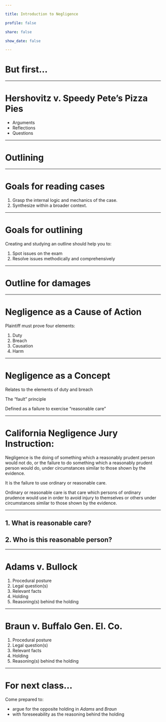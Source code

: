 ```yaml
---

title: Introduction to Negligence

profile: false

share: false

show_date: false

---
```


# But first…

---

# Hershovitz v. Speedy Pete’s Pizza Pies

- Arguments
- Reflections
- Questions

---



# Outlining

---

# Goals for reading cases

1. Grasp the internal logic and mechanics of the case.
2. Synthesize within a broader context.

---

# Goals for outlining

Creating and studying an outline should help you to:

1. Spot issues on the exam
2. Resolve issues methodically and comprehensively

---

# Outline for damages

---

# Negligence as a Cause of Action

Plaintiff must prove four elements:

1. Duty
2. Breach
3. Causation
4. Harm

---

# Negligence as a Concept

Relates to the elements of duty and breach

The “fault” principle

Defined as a failure to exercise “reasonable care”

---

# California Negligence Jury Instruction:

Negligence is the doing of something which a reasonably prudent person would not do, or the failure to do something which a reasonably prudent person would do, under circumstances similar to those shown by the evidence.

It is the failure to use ordinary or reasonable care.

Ordinary or reasonable care is that care which persons of ordinary prudence would use in order to avoid injury to themselves or others under circumstances similar to those shown by the evidence.

---

## 1. What is reasonable care?
## 2. Who is this reasonable person?

---

# Adams v. Bullock

1. Procedural posture
2. Legal question(s)
3. Relevant facts
4. Holding
5. Reasoning(s) behind the holding

---

# Braun v. Buffalo Gen. El. Co.

1. Procedural posture
2. Legal question(s)
3. Relevant facts
4. Holding
5. Reasoning(s) behind the holding

---

# For next class…

Come prepared to:

- argue for the opposite holding in *Adams* and *Braun*
- with foreseeability as the reasoning behind the holding
